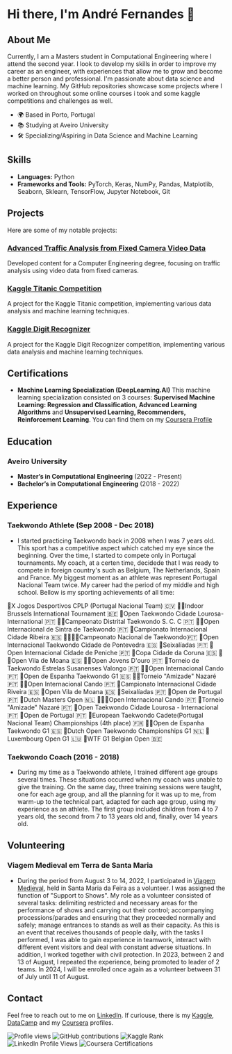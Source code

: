 # Hi there, I'm André Fernandes 👋

## About Me
Currently, I am a Masters student in Computational Engineering where I attend the second year. I look to develop my skills in order to improve my career as an engineer, with experiences that allow me to grow and become a better person and professional.
I'm passionate about data science and machine learning. My GitHub repositories showcase some projects where I worked on throughout some online courses i took and some kaggle competitions and challenges as well.

- 🌍 Based in Porto, Portugal
- 📚 Studying at Aveiro University
- 🛠️ Specializing/Aspiring in Data Science and Machine Learning

## Skills
- **Languages:** Python
- **Frameworks and Tools:** PyTorch, Keras, NumPy, Pandas, Matplotlib, Seaborn, Sklearn, TensorFlow, Jupyter Notebook, Git

## Projects
Here are some of my notable projects:

### [Advanced Traffic Analysis from Fixed Camera Video Data](https://github.com/vBarFace/ADVANCED-TRAFFIC-ANALYSIS-FROM-FIXED-CAMERA-VIDEO-DATA)
Developed content for a Computer Engineering degree, focusing on traffic analysis using video data from fixed cameras.

### [Kaggle Titanic Competition](https://github.com/vBarFace/Kaggle_Titanic_Competition)
A project for the Kaggle Titanic competition, implementing various data analysis and machine learning techniques.

### [Kaggle Digit Recognizer](https://github.com/vBarFace/Kaggle-Digit-Recognizer)
A project for the Kaggle Digit Recognizer competition, implementing various data analysis and machine learning techniques.

## Certifications
- **Machine Learning Specialization (DeepLearning.AI)**
This machine learning specialization consisted on 3 courses: **Supervised Machine Learning: Regression and Classification**, **Advanced Learning Algorithms** and **Unsupervised Learning, Recommenders, Reinforcement Learning**.
You can find them on my [Coursera Profile](https://www.coursera.org/user/fb5210b9b4949a09c98ddb03be592915)

## Education
### Aveiro University
- **Master’s in Computational Engineering** (2022 - Present)
- **Bachelor’s in Computational Engineering** (2018 - 2022)

## Experience
### Taekwondo Athlete (Sep 2008 - Dec 2018)
- I started practicing Taekwondo back in 2008 when I was 7 years old. This sport has a competitive aspect which catched my eye since the beginning. Over the time, I started to compete only in Portugal tournaments.
My coach, at a certen time, decidede that I was ready to compete in foreign country's such as Belgium, The Netherlands, Spain and France.
My biggest moment as an athlete was represent Portugal Nacional Team twice. My career had the period of my middle and high school. Bellow is my sporting achievements of all time:

🥇X Jogos Desportivos CPLP (Portugal Nacional Team) 🇨🇻
🥇🥇Indoor Brussels International Tournament 🇧🇪
🥇Open Taekwondo Cidade Lourosa- International 🇵🇹
🥇🥇Campeonato Distrital Taekwondo S. C. C 🇵🇹
🥇🥇Open Internacional de Sintra de Taekwondo 🇵🇹
🥇Campionato Internacional Cidade Ribeira 🇪🇸
🥇🥇🥇🥇Campeonato Nacional de Taekwondo🇵🇹
🥇Open Internacional Taekwondo Cidade de Pontevedra 🇪🇸
🥇Seixalíadas 🇵🇹
🥇Open Internacional Cidade de Peniche 🇵🇹
🥇Copa Cidade da Coruna 🇪🇸
🥇🥇Open Vila de Moana 🇪🇸
🥇🥇Open Jovens D'ouro 🇵🇹
🥇Torneio de Taekwondo Estrelas Susanenses Valongo 🇵🇹
🥇🥇Open Internacional Cando 🇵🇹
🥈Open de Espanha Taekwondo G1 🇪🇸
🥈🥈Torneio "Amizade" Nazaré 🇵🇹
🥈🥈Open Internacional Cando 🇵🇹
🥈Campionato Internacional Cidade Riveira 🇪🇸
🥈Open Vila de Moana 🇪🇸
🥈Seixalíadas 🇵🇹
🥈Open de Portugal 🇵🇹
🥉Dutch Masters Open 🇳🇱
🥉🥉🥉Open Internacional Cando 🇵🇹
🥉Torneio "Amizade" Nazaré 🇵🇹
🥉Open Taekwondo Cidade Lourosa - Internacional 🇵🇹
🥉Open de Portugal 🇵🇹
🏅European Taekwondo Cadete(Portugal Nacional Team) Championships (4th place) 🇫🇷
🏅🏅Open de Espanha Taekwondo G1 🇪🇸
🏅Dutch Open Taekwondo Championships G1 🇳🇱
🏅Luxembourg Open G1 🇱🇺
🏅WTF G1 Belgian Open 🇧🇪

### Taekwondo Coach (2016 - 2018)
- During my time as a Taekwondo athlete, I trained different age groups several times. These situations occurred when my coach was unable to give the training.
On the same day, three training sessions were taught, one for each age group, and all the planning for it was up to me, from warm-up to the technical part, adapted for each age group, using my experience as an athlete.
The first group included children from 4 to 7 years old, the second from 7 to 13 years old and, finally, over 14 years old.

## Volunteering
### Viagem Medieval em Terra de Santa Maria
- During the period from August 3 to 14, 2022, I participated in [Viagem Medieval](https://www.viagemmedieval.com/), held in Santa Maria da Feira as a volunteer.
I was assigned the function of "Support to Shows". My role as a volunteer consisted of several tasks: delimiting restricted and necessary areas for the performance of shows and carrying out their control; accompanying processions/parades and ensuring that they proceeded normally and safely; manage entrances to stands as well as their capacity. As this is an event that receives thousands of people daily, with the tasks I performed, I was able to gain experience in teamwork, interact with different
event visitors and deal with constant adverse situations. In addition, I worked together with civil protection.
In 2023, between 2 and 13 of August, I repeated the experience, being promoted to leader of 2 teams.
In 2024, I will be enrolled once again as a volunteer between 31 of July until 11 of August.

## Contact
Feel free to reach out to me on [LinkedIn](https://www.linkedin.com/in/andr%C3%A9-fernandes-868006207/).
If curiouse, there is my [Kaggle](https://www.kaggle.com/andrfernandes16), [DataCamp](https://www.datacamp.com/portfolio/KaraBassasa) and my [Coursera](https://www.coursera.org/user/fb5210b9b4949a09c98ddb03be592915) profiles.

![Profile views](https://komarev.com/ghpvc/?username=vBarFace&color=blue)
![GitHub contributions](https://github-readme-stats.vercel.app/api?username=vBarFace&count_private=true&show_icons=true&hide=prs&theme=tokyonight)
![Kaggle Rank](https://img.shields.io/badge/Rank-Top%20%23100-blue)
![LinkedIn Profile Views](https://img.shields.io/badge/LinkedIn%20Profile%20Views-1k%2B-blue)
![Coursera Certifications](https://img.shields.io/badge/Completed%20Certifications-5-brightgreen)

